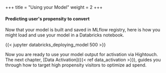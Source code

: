 +++
title = "Using your Model"
weight = 2
+++

#### Predicting user's propensity to convert

Now that your model is built and saved in MLflow registry, here is how you might load and use your model in a Databricks notebook.

{{< jupyter databricks_deploying_model 500 >}}

Now you are ready to use your model output for activation via Hightouch. The next chapter, [Data Activation]({{< ref data_activation >}}), guides you through how to target high propensity visitors to optimize ad spend.
